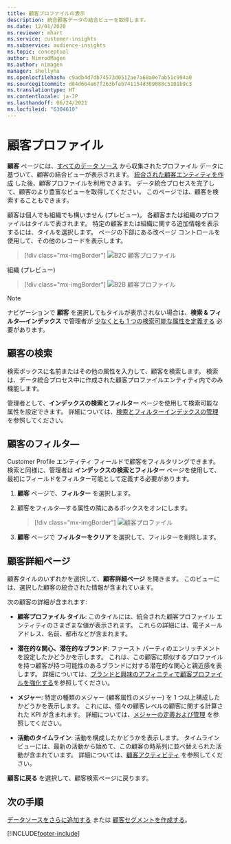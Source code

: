 ```yaml
---
title: 顧客プロファイルの表示
description: 統合顧客データの結合ビューを取得します。
ms.date: 12/01/2020
ms.reviewer: mhart
ms.service: customer-insights
ms.subservice: audience-insights
ms.topic: conceptual
author: NimrodMagen
ms.author: nimagen
manager: shellyha
ms.openlocfilehash: c9adb4d7db74573d0512ae7a68a0e7ab51c994a0
ms.sourcegitcommit: d84d664e67f263bfeb741154d309088c5101b9c3
ms.translationtype: HT
ms.contentlocale: ja-JP
ms.lasthandoff: 06/24/2021
ms.locfileid: "6304610"
---
```

# <a name="customer-profiles"></a>顧客プロファイル

**顧客** ページには、[すべてのデータ ソース](data-sources.md) から収集されたプロファイル データに基づいて、顧客の結合ビューが表示されます。 [統合された顧客エンティティを作成](data-unification.md) した後、顧客プロファイルを利用できます。 データ統合プロセスを完了して、顧客のより豊富なビューを取得してください。 このページでは、顧客を検索することもできます。

顧客は個人でも組織でも構いません (プレビュー)。 各顧客または組織のプロファイルはタイルで表されます。 特定の顧客または組織に関する追加情報を表示するには、タイルを選択します。 ページの下部にある改ページ コントロールを使用して、その他のレコードを表示します。

> [!div class="mx-imgBorder"] 
> ![B2C 顧客プロファイル](media/profiles-customers.png "B2C 顧客プロファイル")

組織 (プレビュー)
> [!div class="mx-imgBorder"] 
> ![B2B 顧客プロファイル](media/profile-customers-b2b.png "B2B 顧客プロファイル")

> [!NOTE]
> ナビゲーションで **顧客** を選択してもタイルが表示されない場合は、**検索 & フィルタ―インデックス** で管理者が [少なくとも 1 つの検索可能な属性を定義する](search-filter-index.md) 必要があります。

## <a name="search-for-customers"></a>顧客の検索

検索ボックスに名前またはその他の属性を入力して、顧客を検索します。 検索は、データ統合プロセス中に作成された顧客プロファイルエンティティ内でのみ機能します。

管理者として、**インデックスの検索とフィルター** ページを使用して検索可能な属性を設定できます。 詳細については、[検索とフィルターインデックスの管理](search-filter-index.md) を参照してください。

## <a name="filter-customers"></a>顧客のフィルタ―

Customer Profile エンティティ フィールドで顧客をフィルタリングできます。 検索と同様に、管理者は **インデックスの検索とフィルター** ページを使用して、最初にフィールドをフィルター可能として定義する必要があります。

1. **顧客** ページで、**フィルター** を選択します。

2. 顧客をフィルタ―する属性の隣にあるボックスをオンにします。

   > [!div class="mx-imgBorder"] 
   > ![顧客プロファイル](media/profiles-customers3.png "顧客プロファイル")

3. **顧客** ページで **フィルターをクリア** を選択して、フィルターを削除します。

##  <a name="customer-details-page"></a>顧客詳細ページ

顧客タイルのいずれかを選択して、**顧客詳細ページ** を開きます。 このビューには、選択した顧客の統合された情報が含まれています。

次の顧客の詳細が含まれます:

-   **顧客プロファイル タイル**: このタイルには、統合された顧客プロファイル エンティティのさまざまな値が表示されます。 これらの詳細には、電子メールアドレス、名前、都市などが含まれます。 

-   **潜在的な関心、潜在的なブランド**: ファースト パーティのエンリッチメントを設定したかどうかを示します。 これは、この顧客に類似するプロファイルを持つ顧客が持つ可能性のあるブランドに対する潜在的な関心と親近感を表します。 詳細については、[ブランドと興味のアフィニティで顧客プロファイルを強化する](enrichment-microsoft.md)を参照してください。

-   **メジャー**: 特定の種類のメジャー (顧客属性のメジャー) を 1 つ以上構成したかどうかを表示します。 これには、個々の顧客レベルの顧客に関する計算された KPI が含まれます。 詳細については、[メジャーの定義および管理](measures.md) を参照してください。

-   **活動のタイムライン**: 活動を構成したかどうかを表示します。 タイムライン ビューには、最新の活動から始めて、この顧客の時系列に並べ替えられた活動が含まれています。 詳細については、[顧客アクティビティ](activities.md) を参照してください。

**顧客に戻る** を選択して、顧客検索ページに戻ります。

## <a name="next-steps"></a>次の手順

[データソースをさらに追加する](data-sources.md) または [顧客セグメントを作成する](segments.md)。


[!INCLUDE[footer-include](../includes/footer-banner.md)]
